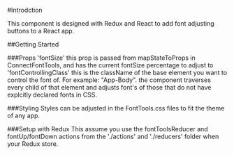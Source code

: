 #Introdction

This component is designed with Redux and React to add font adjusting buttons to a React app.

##Getting Started

###Props
'fontSize' this prop is passed from mapStateToProps in ConnectFontTools, and has the current fontSize percentage to adjust to
'fontControllingClass' this is the className of the base element you want to control the font of. For example: "App-Body".
the component traverses every child of that element and adjusts font's of those that do not have explcitly declared fonts in CSS.

###Styling
Styles can be adjusted in the FontTools.css files to fit the theme of any app.

###Setup with Redux
This assume you use the fontToolsReducer and fontUp/fontDown actions from the './actions' and './reducers' folder when your Redux store.
